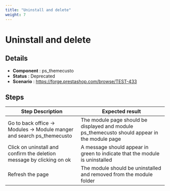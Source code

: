 ```yaml
---
title: "Uninstall and delete"
weight: 7
---
```


# Uninstall and delete
## Details
* **Component** : ps_themecusto
* **Status** : Deprecated
* **Scenario** : https://forge.prestashop.com/browse/TEST-433

## Steps
| Step Description | Expected result |
| ----- | ----- |
| Go to back office -> Modules -> Module manger and search ps_themecusto | The module page should be displayed and module ps_themecusto should appear in the module page |
| Click on uninstall and confirm the deletion message by clicking on ok | A message should appear in green to indicate that the module is uninstalled |
| Refresh the page | The module should be uninstalled and removed from the module folder |
